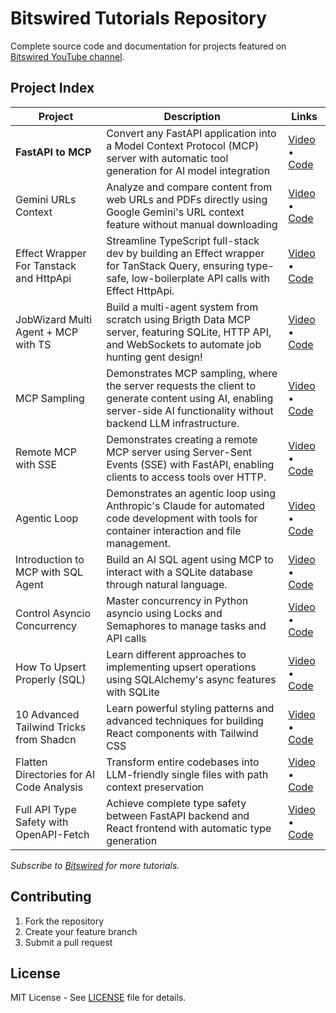 # Bitswired Tutorials Repository

Complete source code and documentation for projects featured on
[Bitswired YouTube channel](https://youtube.com/@bitswired).

## Project Index

| Project                                  | Description                                                                                                                                                             | Links                                                                                                 |
| ---------------------------------------- | ----------------------------------------------------------------------------------------------------------------------------------------------------------------------- | ----------------------------------------------------------------------------------------------------- |
| **FastAPI to MCP**                       | Convert any FastAPI application into a Model Context Protocol (MCP) server with automatic tool generation for AI model integration                                     | [Video](https://youtu.be/s7BRm3DM4eg) • [Code](projects/fastapi-to-mcp)                 |
| Gemini URLs Context                  | Analyze and compare content from web URLs and PDFs directly using Google Gemini's URL context feature without manual downloading                                       | [Video](https://youtu.be/cY7WOYzrdq0) • [Code](projects/gemini-urls-context)              |
| Effect Wrapper For Tanstack and HttpApi | Streamline TypeScript full-stack dev by building an Effect wrapper for TanStack Query, ensuring type-safe, low-boilerplate API calls with Effect HttpApi.               | [Video](https://youtu.be/sNSRT1oGgLs) • [Code](projects/effect-wrapper-for-tanstack-with-effect-httpapi)                       |
| JobWizard Multi Agent + MCP with TS  | Build a multi-agent system from scratch using Brigth Data MCP server, featuring SQLite, HTTP API, and WebSockets to automate job hunting gent design!                   | [Video](https://youtu.be/45OtteCGFiI) • [Code](https://github.com/bitswired/jobwizard)                |
| MCP Sampling                         | Demonstrates MCP sampling, where the server requests the client to generate content using AI, enabling server-side AI functionality without backend LLM infrastructure. | [Video](https://youtu.be/bXQnds5YSXQ) • [Code](projects/mcp-sampling/README.md)                       |
| Remote MCP with SSE                      | Demonstrates creating a remote MCP server using Server-Sent Events (SSE) with FastAPI, enabling clients to access tools over HTTP.                                      | [Video](https://youtu.be/kJ6EbcWvgYU) • [Code](projects/mcp-sse/README.md)                            |
| Agentic Loop                             | Demonstrates an agentic loop using Anthropic's Claude for automated code development with tools for container interaction and file management.                          | [Video](https://youtu.be/EKIgnMGwLFw) • [Code](projects/agentic-loop/README.md)                       |
| Introduction to MCP with SQL Agent       | Build an AI SQL agent using MCP to interact with a SQLite database through natural language.                                                                            | [Video](https://youtu.be/cxl3tPWLOQ8) • [Code](projects/introduction-to-mcp-with-sql-agent/README.md) |
| Control Asyncio Concurrency              | Master concurrency in Python asyncio using Locks and Semaphores to manage tasks and API calls                                                                           | [Video](https://youtu.be/ZO74-pZLr1w) • [Code](projects/python-concurrency-guards/README.md)          |
| How To Upsert Properly (SQL)             | Learn different approaches to implementing upsert operations using SQLAlchemy's async features with SQLite                                                              | [Video](https://youtu.be/d0Dv7r3JuWA) • [Code](projects/upsert-with-on-conflict/README.md)            |
| 10 Advanced Tailwind Tricks from Shadcn  | Learn powerful styling patterns and advanced techniques for building React components with Tailwind CSS                                                                 | [Video](https://youtu.be/9z2Ifq-OPEI) • [Code](projects/10-tailwind-tricks-from-shadcn/README.md)     |
| Flatten Directories for AI Code Analysis | Transform entire codebases into LLM-friendly single files with path context preservation                                                                                | [Video](https://youtu.be/Q9-DpH0D4vg) • [Code](projects/flatten-dir-for-ai/README.md)                 |
| Full API Type Safety with OpenAPI-Fetch  | Achieve complete type safety between FastAPI backend and React frontend with automatic type generation                                                                  | [Video](https://youtu.be/qgyCB39hlRM) • [Code](projects/full-api-type-safety/README.md)               |

_Subscribe to [Bitswired](https://youtube.com/@bitswired) for more tutorials._

## Contributing

1. Fork the repository
2. Create your feature branch
3. Submit a pull request

## License

MIT License - See [LICENSE](LICENSE) file for details.
